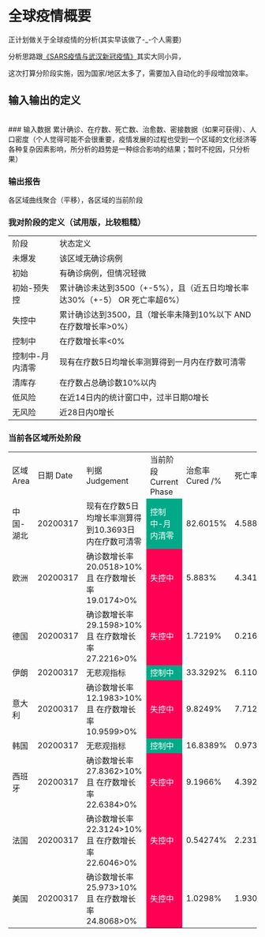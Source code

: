 # 全球疫情概要

正计划做关于全球疫情的分析(其实早该做了-_-个人需要)

分析思路跟<a href="./SARS疫情与武汉新冠疫情.md">《SARS疫情与武汉新冠疫情》</a>其实大同小异，
<br/>

这次打算分阶段实施，因为国家/地区太多了，需要加入自动化的手段增加效率。

## 输入输出的定义
<br/>
### 输入数据
累计确诊、在疗数、死亡数、治愈数、密接数据（如果可获得）、人口密度（个人觉得可能不会很重要，疫情发展的过程也受到一个区域的文化经济等各种复杂因素影响，所分析的趋势是一种综合影响的结果；暂时不挖因，只分析果）



### 输出报告
各区域曲线聚合（平移），各区域的当前阶段

### 我对阶段的定义（试用版，比较粗糙）
<table align=center>
<tr><td>阶段</td><td>状态定义</td></tr>
<tr><td>未爆发</td><td>该区域无确诊病例</td></tr>
<tr><td>初始</td><td>有确诊病例，但情况轻微</td></tr>
<tr><td>初始-预失控</td><td>累计确诊未达到3500（+-5%），且（近五日均增长率达30%（+-5） OR 死亡率超6%）</td></tr>
<tr><td>失控中</td><td>累计确诊达到3500，且（增长率未降到10%以下 AND 在疗数增长率>0%）</td></tr>
<tr><td>控制中</td><td>在疗数增长率<0%</td></tr>
<tr><td>控制中-月内清零</td><td>现有在疗数5日均增长率测算得到一月内在疗数可清零</td></tr>
<tr><td>清库存</td><td>在疗数占总确诊数10%以内</td></tr>
<tr><td>低风险</td><td>在近14日内的统计窗口中，过半日期0增长</td></tr>
<tr><td>无风险</td><td>近28日内0增长</td></tr>
</table>

### 当前各区域所处阶段
<table align=center>
<tr><td>区域 Area</td><td>日期 Date</td><td>判据 Judgement</td><td>当前阶段 Current Phase</td><td>治愈率 Cured /%</td><td>死亡率</td><td>确诊增长率</td><td>在疗增长率</td></tr>
<tr><td>中国-湖北</td><td>20200317</td><td>现有在疗数5日均增长率测算得到10.3693日内在疗数可清零</td><td bgcolor="#00aa88"><font color="white">控制中-月内清零</font></td><td>82.6015%</td><td>4.5886%</td><td>0.001475%</td><td>-9.1242%</td></tr>
<tr><td>欧洲</td><td>20200317</td><td>确诊数增长率20.0518>10% 且 在疗数增长率19.0174>0%</td><td bgcolor="#ff0055"><font color="white">失控中</font></td><td>5.883%</td><td>4.3411%</td><td>20.0518%</td><td>19.0174%</td></tr>
<tr><td>德国</td><td>20200317</td><td>确诊数增长率29.1598>10% 且 在疗数增长率27.2216>0%</td><td bgcolor="#ff0055"><font color="white">失控中</font></td><td>1.7219%</td><td>0.21684%</td><td>29.1598%</td><td>27.2216%</td></tr>
<tr><td>伊朗</td><td>20200317</td><td>无悲观指标</td><td bgcolor="#00aa88"><font color="white">控制中</font></td><td>33.3292%</td><td>6.1105%</td><td>7.858%</td><td>7.11%</td></tr>
<tr><td>意大利</td><td>20200317</td><td>确诊数增长率12.1983>10% 且 在疗数增长率10.9599>0%</td><td bgcolor="#ff0055"><font color="white">失控中</font></td><td>9.8249%</td><td>7.7127%</td><td>12.1983%</td><td>10.9599%</td></tr>
<tr><td>韩国</td><td>20200317</td><td>无悲观指标</td><td bgcolor="#00aa88"><font color="white">控制中</font></td><td>16.8389%</td><td>0.97356%</td><td>1.0199%</td><td>-2.6481%</td></tr>
<tr><td>西班牙</td><td>20200317</td><td>确诊数增长率27.8362>10% 且 在疗数增长率22.6384>0%</td><td bgcolor="#ff0055"><font color="white">失控中</font></td><td>9.1966%</td><td>4.3926%</td><td>27.8362%</td><td>22.6384%</td></tr>
<tr><td>法国</td><td>20200317</td><td>确诊数增长率22.3124>10% 且 在疗数增长率22.6046>0%</td><td bgcolor="#ff0055"><font color="white">失控中</font></td><td>0.54274%</td><td>2.2313%</td><td>22.3124%</td><td>22.6046%</td></tr>
<tr><td>美国</td><td>20200317</td><td>确诊数增长率25.973>10% 且 在疗数增长率24.8068>0%</td><td bgcolor="#ff0055"><font color="white">失控中</font></td><td>1.0298%</td><td>1.9309%</td><td>25.973%</td><td>24.8068%</td></tr>


</table>